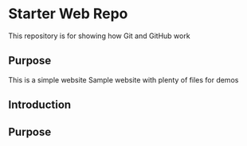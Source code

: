# Starter Web Repo

This repository is for showing how Git and GitHub work

## Purpose

This is a simple website
Sample website with plenty of files for demos

## Introduction

## Purpose





